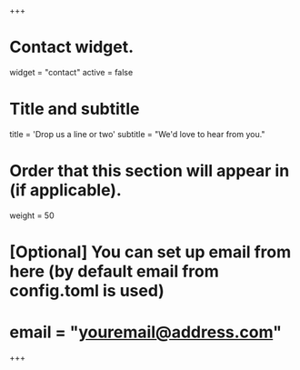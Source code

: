 +++
# Contact widget.
widget = "contact"
active = false

# Title and subtitle
title = 'Drop us a line or two'
subtitle = "We'd love to hear from you."

# Order that this section will appear in (if applicable).
weight = 50

# [Optional] You can set up email from here (by default email from config.toml is used)
# email = "<youremail@address.com>"
+++

<!-- Additional content (not applicable for all widgets)-->
